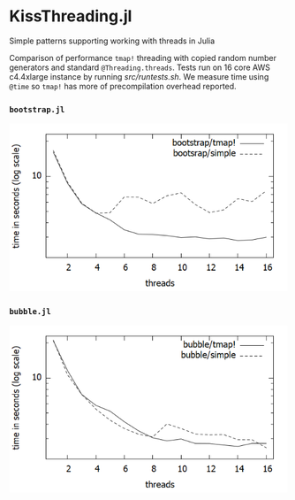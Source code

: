 # KissThreading.jl
Simple patterns supporting working with threads in Julia

Comparison of performance `tmap!` threading with copied random number generators and standard `@Threading.threads`.
Tests run on 16 core AWS c4.4xlarge instance by running *src/runtests.sh*.
We measure time using `@time` so `tmap!` has more of precompilation overhead reported.

### `bootstrap.jl`
![bootstrap.png](bootstrap.png)

### `bubble.jl`
![bubble.png](bubble.png)

